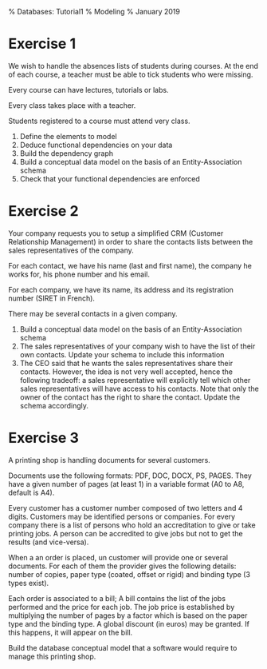 % Databases: Tutorial1
% Modeling
% January 2019

# Exercise 1

We wish to handle the absences lists of students during courses. At the end of each course, a teacher must be able to tick students who were missing.

Every course can have lectures, tutorials or labs.

Every class takes place with a teacher.

Students registered to a course must attend very class.

1. Define the elements to model
2. Deduce functional dependencies on your data
3. Build the dependency graph
4. Build a conceptual data model on the basis of an Entity-Association schema
5. Check that your functional dependencies are enforced

# Exercise 2

Your company requests you to setup a simplified CRM (Customer Relationship Management) in order to share the contacts lists between the sales representatives of the company.

For each contact, we have his name (last and first name), the company he works for, his phone number and his email.

For each company, we have its name, its address and its registration number (SIRET in French).

There may be several contacts in a given company.

1. Build a conceptual data model on the basis of an Entity-Association schema
2. The sales representatives of your company wish to have the list of their own contacts. Update your schema to include this information
3. The CEO said that he wants the sales representatives share their contacts. However, the idea is not very well accepted, hence the following tradeoff: a sales representative will explicitly tell which other sales representatives will have access to his contacts. Note that only the owner of the contact has the right to share the contact. Update the schema accordingly.

# Exercise 3

A printing shop is handling documents for several customers.

Documents use the following formats: PDF, DOC, DOCX, PS, PAGES. They have a given number of pages (at least 1) in a variable format (A0 to A8, default is A4).

Every customer has a customer number composed of two letters and 4 digits. Customers may be identified persons or companies. For every company there is a list of persons who hold an accreditation to give or take printing jobs. A person can be accredited to give jobs but not to get the results (and vice-versa).

When a an order is placed, un customer will provide one or several documents. For each of them the provider gives the following details: number of copies, paper type (coated, offset or rigid) and binding type (3 types exist).

Each order is associated to a bill; A bill contains the list of the jobs performed and the price for each job. The job price is established by multiplying the number of pages by a factor which is based on the paper type and the binding type. A global discount (in euros) may be granted. If this happens, it will appear on the bill.

Build the database conceptual model that a software would require to manage this printing shop.
